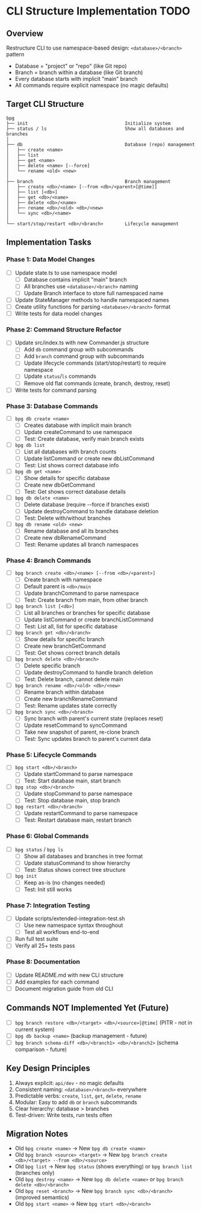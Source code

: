 # CLI Structure Implementation TODO

## Overview
Restructure CLI to use namespace-based design: `<database>/<branch>` pattern
- Database = "project" or "repo" (like Git repo)
- Branch = branch within a database (like Git branch)
- Every database starts with implicit "main" branch
- All commands require explicit namespace (no magic defaults)

## Target CLI Structure

```
bpg
├── init                                    Initialize system
├── status / ls                             Show all databases and branches
│
├── db                                      Database (repo) management
│   ├── create <name>
│   ├── list
│   ├── get <name>
│   ├── delete <name> [--force]
│   └── rename <old> <new>
│
├── branch                                  Branch management
│   ├── create <db>/<name> [--from <db>/<parent>[@time]]
│   ├── list [<db>]
│   ├── get <db>/<name>
│   ├── delete <db>/<name>
│   ├── rename <db>/<old> <db>/<new>
│   └── sync <db>/<name>
│
└── start/stop/restart <db>/<branch>        Lifecycle management
```

## Implementation Tasks

### Phase 1: Data Model Changes
- [ ] Update state.ts to use namespace model
  - [ ] Database contains implicit "main" branch
  - [ ] All branches use `<database>/<branch>` naming
  - [ ] Update Branch interface to store full namespaced name
- [ ] Update StateManager methods to handle namespaced names
- [ ] Create utility functions for parsing `<database>/<branch>` format
- [ ] Write tests for data model changes

### Phase 2: Command Structure Refactor
- [ ] Update src/index.ts with new Commander.js structure
  - [ ] Add `db` command group with subcommands
  - [ ] Add `branch` command group with subcommands
  - [ ] Update lifecycle commands (start/stop/restart) to require namespace
  - [ ] Update `status`/`ls` commands
  - [ ] Remove old flat commands (create, branch, destroy, reset)
- [ ] Write tests for command parsing

### Phase 3: Database Commands
- [ ] `bpg db create <name>`
  - [ ] Creates database with implicit main branch
  - [ ] Update createCommand to use namespace
  - [ ] Test: Create database, verify main branch exists
- [ ] `bpg db list`
  - [ ] List all databases with branch counts
  - [ ] Update listCommand or create new dbListCommand
  - [ ] Test: List shows correct database info
- [ ] `bpg db get <name>`
  - [ ] Show details for specific database
  - [ ] Create new dbGetCommand
  - [ ] Test: Get shows correct database details
- [ ] `bpg db delete <name>`
  - [ ] Delete database (require --force if branches exist)
  - [ ] Update destroyCommand to handle database deletion
  - [ ] Test: Delete with/without branches
- [ ] `bpg db rename <old> <new>`
  - [ ] Rename database and all its branches
  - [ ] Create new dbRenameCommand
  - [ ] Test: Rename updates all branch namespaces

### Phase 4: Branch Commands
- [ ] `bpg branch create <db>/<name> [--from <db>/<parent>]`
  - [ ] Create branch with namespace
  - [ ] Default parent is `<db>/main`
  - [ ] Update branchCommand to parse namespace
  - [ ] Test: Create branch from main, from other branch
- [ ] `bpg branch list [<db>]`
  - [ ] List all branches or branches for specific database
  - [ ] Update listCommand or create branchListCommand
  - [ ] Test: List all, list for specific database
- [ ] `bpg branch get <db>/<branch>`
  - [ ] Show details for specific branch
  - [ ] Create new branchGetCommand
  - [ ] Test: Get shows correct branch details
- [ ] `bpg branch delete <db>/<branch>`
  - [ ] Delete specific branch
  - [ ] Update destroyCommand to handle branch deletion
  - [ ] Test: Delete branch, cannot delete main
- [ ] `bpg branch rename <db>/<old> <db>/<new>`
  - [ ] Rename branch within database
  - [ ] Create new branchRenameCommand
  - [ ] Test: Rename updates state correctly
- [ ] `bpg branch sync <db>/<branch>`
  - [ ] Sync branch with parent's current state (replaces reset)
  - [ ] Update resetCommand to syncCommand
  - [ ] Take new snapshot of parent, re-clone branch
  - [ ] Test: Sync updates branch to parent's current data

### Phase 5: Lifecycle Commands
- [ ] `bpg start <db>/<branch>`
  - [ ] Update startCommand to parse namespace
  - [ ] Test: Start database main, start branch
- [ ] `bpg stop <db>/<branch>`
  - [ ] Update stopCommand to parse namespace
  - [ ] Test: Stop database main, stop branch
- [ ] `bpg restart <db>/<branch>`
  - [ ] Update restartCommand to parse namespace
  - [ ] Test: Restart database main, restart branch

### Phase 6: Global Commands
- [ ] `bpg status` / `bpg ls`
  - [ ] Show all databases and branches in tree format
  - [ ] Update statusCommand to show hierarchy
  - [ ] Test: Status shows correct tree structure
- [ ] `bpg init`
  - [ ] Keep as-is (no changes needed)
  - [ ] Test: Init still works

### Phase 7: Integration Testing
- [ ] Update scripts/extended-integration-test.sh
  - [ ] Use new namespace syntax throughout
  - [ ] Test all workflows end-to-end
- [ ] Run full test suite
- [ ] Verify all 25+ tests pass

### Phase 8: Documentation
- [ ] Update README.md with new CLI structure
- [ ] Add examples for each command
- [ ] Document migration guide from old CLI

## Commands NOT Implemented Yet (Future)
- [ ] `bpg branch restore <db>/<target> <db>/<source>[@time]` (PITR - not in current system)
- [ ] `bpg db backup <name>` (backup management - future)
- [ ] `bpg branch schema-diff <db>/<branch1> <db>/<branch2>` (schema comparison - future)

## Key Design Principles
1. Always explicit: `api/dev` - no magic defaults
2. Consistent naming: `<database>/<branch>` everywhere
3. Predictable verbs: `create`, `list`, `get`, `delete`, `rename`
4. Modular: Easy to add `db` or `branch` subcommands
5. Clear hierarchy: database > branches
6. Test-driven: Write tests, run tests often

## Migration Notes
- Old `bpg create <name>` → New `bpg db create <name>`
- Old `bpg branch <source> <target>` → New `bpg branch create <db>/<target> --from <db>/<source>`
- Old `bpg list` → New `bpg status` (shows everything) or `bpg branch list` (branches only)
- Old `bpg destroy <name>` → New `bpg db delete <name>` or `bpg branch delete <db>/<branch>`
- Old `bpg reset <branch>` → New `bpg branch sync <db>/<branch>` (improved semantics)
- Old `bpg start <name>` → New `bpg start <db>/<branch>`
